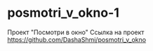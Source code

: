 # posmotri_v_okno-1
Проект "Посмотри в окно"
Ссылка на проект https://github.com/DashaShmi/posmotri_v_okno
